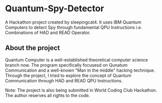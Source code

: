 # Quantum-Spy-Detector
A Hackathon project created by sleepingcat4. It uses IBM Quantum Computers to detect Spy through fundamental QPU Instructions i.e. Combinations of HAD and READ Operator.

## About the project

Quantum Computer is a well-established theoretical computer science branch now. The program specifically focusesd on Qunatum Communication and a well-known "Man in the middle" hacking technique.
Through the project, I tried to explore the concept of Quantum Communication through HAD and READ QPU Instructions. 

Note: The project is also being submitted in World Coding Club Hackathon. The author reserves all rights to the code.
